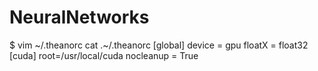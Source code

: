 NeuralNetworks
==============

$ vim ~/.theanorc
    cat .~/.theanorc
    [global]
    device = gpu
    floatX = float32
    [cuda]
    root=/usr/local/cuda
    nocleanup = True
